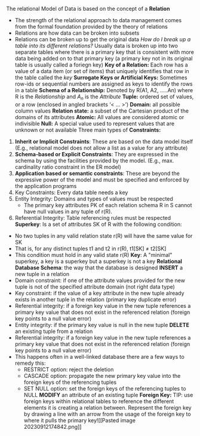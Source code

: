 The relational Model of Data is based on the concept of a **Relation**
- The strength of the relational approach to data management comes from the formal foundation provided by the theory of relations
- Relations are how data can be broken into subsets
- Relations can be broken up to get the original data
*How do I break up a table into its different relations?*
	Usually data is broken up into two separate tables where there is a primary key that is consistent with more data being added on to that primary key (a primary key not in its original table is usually called a foriegn key)
**Key of a Relation:** Each row has a value of a data item (or set of items) that uniquely identifies that row in the table called the *key*
**Surrogate Keys or Artificial Keys:** Sometimes row-ids or sequential numbers are assigned as keys to identify the rows in a table
**Schema of a Relationship:** Denoted by R(A1, A2, .....An) where R is the *Relationship* and $A_n$ is the *Attribute*
**Tuple:** ordered set of values, or a row (enclosed in angled brackets ‘< … >’)
**Domain:** all possible column values
**Relation state:** a subset of the Cartesian product of the domains
of its attributes
**Atomic:** All values are considered atomic or indivisible
**Null:**  A special value used to represent values that are unknown or not available
Three main types of **Constraints:**
1. **Inherit or Implicit Constraints**: These are based on the data model itself (E.g., relational model does not allow a list as a value for any attribute)
2. **Schema-based or Explicit Constraints**: They are expressed in the schema by using the facilities provided by the model. (E.g., max. cardinality ratio constraint in the ER model)
3. **Application based or semantic constraints**: These are beyond the expressive power of the model and must be specified and enforced by the application programs
1. Key Constraints: Every data table needs a key
2. Entity Integrity: Domains and types of values must be respected
	- The primary key attributes PK of each relation schema R in S cannot have null values in any tuple of r(R).
3. Referential Integrity: Table referencing rules must be respected
**Superkey**: Is a set of attributes SK of R with the following condition:
- No two tuples in any valid relation state r(R) will have the same value for SK
- That is, for any distinct tuples t1 and t2 in r(R), t1\[SK\] $\neq$ t2\[SK\]
- This condition must hold in any valid state r(R)
**Key**: A "minimal" superkey, a key is a superkey but a superkey is not a key
**Relational Database Schema**: the way that the database is designed
**INSERT** a new tuple in a relation
- Domain constraint: if one of the attribute values provided for the new tuple is not of the specified attribute domain (not right data type)
- Key constraint: if the value of a key attribute in the new tuple already exists in another tuple in the relation (primary key duplicate error)
- Referential integrity: if a foreign key value in the new tuple references a primary key value that does not exist in the referenced relation (foreign key points to a null value error)
- Entity integrity: if the primary key value is null in the new tuple
**DELETE** an existing tuple from a relation
- Referential integrity: if a foreign key value in the new tuple references a primary key value that does not exist in the referenced relation (foreign key points to a null value error)
- This happens often in a well-linked database there are a few ways to remedy this:
	- RESTRICT option: reject the deletion
	- CASCADE option: propagate the new primary key value into the foreign keys of the referencing tuples
	- SET NULL option: set the foreign keys of the referencing tuples to NULL
**MODIFY** an attribute of an existing tuple
**Foreign Key:** TIP: use foreign keys within relational tables to reference the different elements it is creating a relation between. Represent the foreign key by drawing a line with an arrow from the usage of the foreign key to where it pulls the primary key![[Pasted image 20230912174842.png]]
